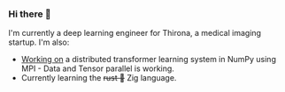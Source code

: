 ### Hi there 👋

I'm currently a deep learning engineer for Thirona, a medical imaging startup. I'm also:

- [Working on](https://github.com/lweitkamp/numpitron) a distributed transformer learning system in NumPy using MPI - Data and Tensor parallel is working.
- Currently learning the ~~rust 🦀~~ Zig language.
